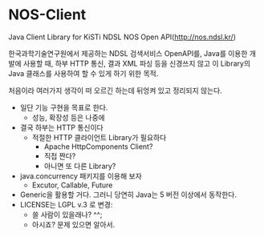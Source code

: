 # NOS-Client
Java Client Library for KiSTi NDSL NOS Open API(http://nos.ndsl.kr/)

한국과학기술연구원에서 제공하는 NDSL 검색서비스 OpenAPI를, Java를 이용한 개발에
사용할 때, 하부 HTTP 통신, 결과 XML 파싱 등을 신경쓰지 않고 이 Library의 Java 클래스를
사용하여 할 수 있게 하기 위한 목적.

처음이라 여러가지 생각이 떠 오르긴 하는데 뒤엉켜 있고 정리되지 않는다.

* 일단 기능 구현을 목표로 한다.
  - 성능, 확장성 등은 나중에
* 결국 하부는 HTTP 통신이다
  - 적절한 HTTP 클라이언트 Library가 필요하다
    * Apache HttpComponents Client?
    * 직접 짠다?
    * 아니면 또 다른 Library?
* java.concurrency 패키지를 이용해 보자
  - Excutor, Callable, Future
* Generic을 활용할 거다. 그러니 당연히 Java는 5 버전 이상에서 동작한다.
* LICENSE는 LGPL v.3 로 변경: 
  - 쓸 사람이 있을래나? ^^;
  - 아시죠? 문제 있으면 알아서.
